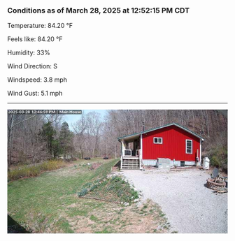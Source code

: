 ### Conditions as of March 28, 2025 at 12:52:15 PM CDT 

Temperature: 84.20 &deg;F

Feels like: 84.20 &deg;F

Humidity: 33%

Wind Direction: S

Windspeed: 3.8 mph

Wind Gust: 5.1 mph

---

<img src="./images/latest.jpeg"/>

